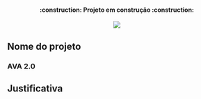 <h4 align="center"> 
    :construction:  Projeto em construção  :construction:
</h4>

<p align="center">
<img src="http://img.shields.io/static/v1?label=STATUS&message=EM%20DESENVOLVIMENTO&color=GREEN&style=for-the-badge"/>
</p>

## Nome do projeto

### AVA 2.0

## Justificativa

